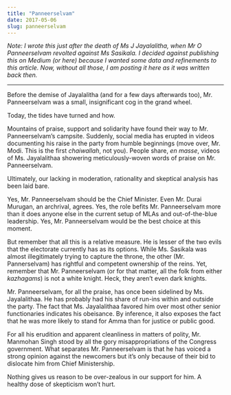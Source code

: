 ```yaml
---
title: "Panneerselvam"
date: 2017-05-06
slug: panneerselvam
---
```

_Note: I wrote this just after the death of Ms J Jayalalitha, when Mr O Panneerselvam revolted against Ms Sasikala. I decided against publishing this on Medium (or here) because I wanted some data and refinements to this article. Now, without all those, I am posting it here as it was written back then._

* * *

Before the demise of Jayalalitha (and for a few days afterwards too), Mr. Panneerselvam was a small, insignificant cog in the grand wheel.

Today, the tides have turned and how.

Mountains of praise, support and solidarity have found their way to Mr. Panneerselvam’s campsite. Suddenly, social media has erupted in videos documenting his raise in the party from humble beginnings (move over, Mr. Modi. This is the first _chaiwallah_, not you). People share, _en masse_, videos of Ms. Jayalalithaa showering meticulously-woven words of praise on Mr. Panneerselvam.

Ultimately, our lacking in moderation, rationality and skeptical analysis has been laid bare.

Yes, Mr. Panneerselvam should be the Chief Minister. Even Mr. Durai Murugan, an archrival, agrees. Yes, the role befits Mr. Panneerselvam more than it does anyone else in the current setup of MLAs and out-of-the-blue leadership. Yes, Mr. Panneerselvam would be the best choice at this moment.

But remember that all this is a relative measure. He is lesser of the two evils that the electorate currently has as its options. While Ms. Sasikala was almost illegitimately trying to capture the throne, the other (Mr. Pannerselvam) has rightful and competent ownership of the reins. Yet, remember that Mr. Panneerselvam (or for that matter, all the folk from either _kazhagams_) is not a white knight. Heck, they aren’t even dark knights.

Mr. Panneerselvam, for all the praise, has once been sidelined by Ms. Jayalalithaa. He has probably had his share of run-ins within and outside the party. The fact that Ms. Jayalalithaa favored him over most other senior functionaries indicates his obeisance. By inference, it also exposes the fact that he was more likely to stand for Amma than for justice or public good.

For all his erudition and apparent cleanliness in matters of polity, Mr. Manmohan Singh stood by all the gory misappropriations of the Congress government. What separates Mr. Panneerselvam is that he has voiced a strong opinion against the newcomers but it’s only because of their bid to dislocate him from Chief Ministership.

Nothing gives us reason to be over-zealous in our support for him. A healthy dose of skepticism won’t hurt.